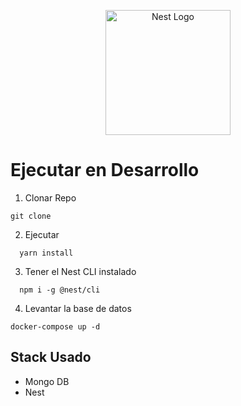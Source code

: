 <div>
  <p align="center">
    <a
      href="http://nestjs.com/"
      target="blank">
        <img
          src="https://nestjs.com/img/logo-small.svg"
          width="200"
          alt="Nest Logo"/>
    </a>
  </p>
</div>

# Ejecutar en Desarrollo

1. Clonar Repo
```
git clone 
```
2. Ejecutar

```
  yarn install
```
3. Tener el Nest CLI instalado
```
  npm i -g @nest/cli
```
4. Levantar la base de datos 
```
docker-compose up -d
```
## Stack Usado
 * Mongo DB
 * Nest
